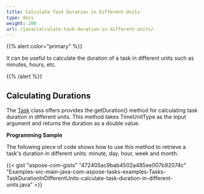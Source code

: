 ```yaml
---
title: Calculate Task Duration in Different Units
type: docs
weight: 200
url: /java/calculate-task-duration-in-different-units/
---
```


{{% alert color="primary" %}} 

It can be useful to calculate the duration of a task in different units such as minutes, hours, etc.

{{% /alert %}} 
## **Calculating Durations**
The [Task](http://www.aspose.com/api/java/tasks/com.aspose.tasks/classes/Task) class offers provides the getDuration() method for calculating task duration in different units. This method takes TimeUnitType as the input argument and returns the duration as a double value.

**Programming Sample**

The following piece of code shows how to use this method to retrieve a task's duration in different units: minute, day, hour, week and month.

{{< gist "aspose-com-gists" "472405ac9bab4502a485ee007b92074c" "Examples-src-main-java-com-aspose-tasks-examples-Tasks-TaskDurationInDifferentUnits-calculate-task-duration-in-different-units.java" >}}
